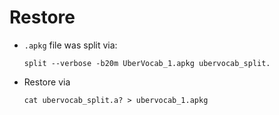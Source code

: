 # Restore

- `.apkg` file was split via:

  ```
  split --verbose -b20m UberVocab_1.apkg ubervocab_split.
  ```

- Restore via

  ```
  cat ubervocab_split.a? > ubervocab_1.apkg
  ```

  
